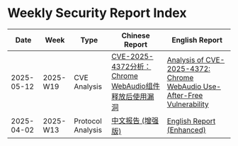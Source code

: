 # Weekly Security Report Index

| Date | Week | Type | Chinese Report | English Report |
|------|------|------|----------------|----------------|
| 2025-05-12 | 2025-W19 | CVE Analysis | [CVE-2025-4372分析：Chrome WebAudio组件释放后使用漏洞](reports/2025/week_19/CVE-2025-4372/analysis_zh.md) | [Analysis of CVE-2025-4372: Chrome WebAudio Use-After-Free Vulnerability](reports/2025/week_19/CVE-2025-4372/analysis_en.md) |
| 2025-04-02 | 2025-W13 | Protocol Analysis | [中文报告 (增强版)](reports/2025/week_13/protocol_report_2025-04-02_zh.md) | [English Report (Enhanced)](reports/2025/week_13/protocol_report_2025-04-02_en.md) |
